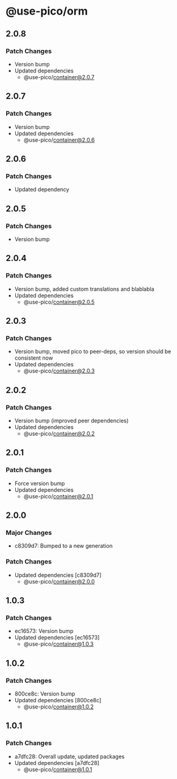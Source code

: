 # @use-pico/orm

## 2.0.8

### Patch Changes

- Version bump
- Updated dependencies
    - @use-pico/container@2.0.7

## 2.0.7

### Patch Changes

- Version bump
- Updated dependencies
    - @use-pico/container@2.0.6

## 2.0.6

### Patch Changes

- Updated dependency

## 2.0.5

### Patch Changes

- Version bump

## 2.0.4

### Patch Changes

- Version bump, added custom translations and blablabla
- Updated dependencies
    - @use-pico/container@2.0.5

## 2.0.3

### Patch Changes

- Version bump, moved pico to peer-deps, so version should be consistent now
- Updated dependencies
    - @use-pico/container@2.0.3

## 2.0.2

### Patch Changes

- Version bump (improved peer dependencies)
- Updated dependencies
    - @use-pico/container@2.0.2

## 2.0.1

### Patch Changes

- Force version bump
- Updated dependencies
    - @use-pico/container@2.0.1

## 2.0.0

### Major Changes

- c8309d7: Bumped to a new generation

### Patch Changes

- Updated dependencies [c8309d7]
    - @use-pico/container@2.0.0

## 1.0.3

### Patch Changes

- ec16573: Version bump
- Updated dependencies [ec16573]
    - @use-pico/container@1.0.3

## 1.0.2

### Patch Changes

- 800ce8c: Version bump
- Updated dependencies [800ce8c]
    - @use-pico/container@1.0.2

## 1.0.1

### Patch Changes

- a7dfc28: Overall update, updated packages
- Updated dependencies [a7dfc28]
    - @use-pico/container@1.0.1
